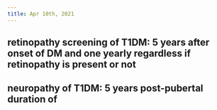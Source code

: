 ```yaml
---
title: Apr 10th, 2021
---
```


## retinopathy screening of T1DM: 5 years after onset of DM and one yearly regardless if retinopathy is present or not
## neuropathy of T1DM: 5 years post-pubertal duration of
